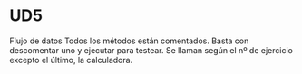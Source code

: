 # UD5
 Flujo de datos
 Todos los métodos están comentados.
 Basta con descomentar uno y ejecutar para testear.
 Se llaman según el nº de ejercicio excepto el último, la calculadora.
